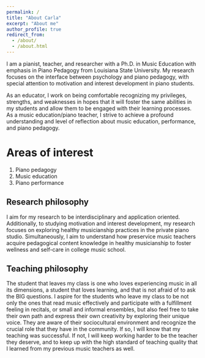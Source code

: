 ```yaml
---
permalink: /
title: "About Carla"
excerpt: "About me"
author_profile: true
redirect_from: 
  - /about/
  - /about.html
---
```


I am a pianist, teacher, and researcher with a Ph.D. in Music Education with emphasis in Piano Pedagogy from Louisiana State University. My research focuses on the interface between psychology and piano pedagogy, with special attention to motivation and interest development in piano students.

As an educator, I work on being comfortable recognizing my privileges, strengths, and weaknesses in hopes that it will foster the same abilities in my students and allow them to be engaged with their learning processes. As a music education/piano teacher, I strive to achieve a profound understanding and level of reflection about music education, performance, and piano pedagogy.

Areas of interest
======
1. Piano pedagogy
2. Music education
3. Piano performance

Research philosophy
------
I aim for my research to be interdisciplinary and application oriented. Additionally, to studying motivation and interest development, my research focuses on exploring healthy musicianship practices in the private piano studio. Simultaneously, I aim to understand how preservice music teachers acquire pedagogical content knowledge in healthy musicianship to foster wellness and self-care in college music school. 

Teaching philosophy
------
The student that leaves my class is one who loves experiencing music in all its dimensions, a student that loves learning, and that is not afraid of to ask the BIG questions. I aspire for the students who leave my class to be not only the ones that read music effectively and participate with a fulfillment feeling in recitals, or small and informal ensembles, but also feel free to take their own path and express their own creativity by exploring their unique voice. They are aware of their sociocultural environment and recognize the crucial role that they have in the community. If so, I will know that my teaching was successful. If not, I will keep working harder to be the teacher they deserve, and to keep up with the high standard of teaching quality that I learned from my previous music teachers as well. 
